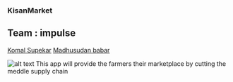 ### KisanMarket
## Team : impulse
[Komal Supekar](https://github.com/komalsupekar)
[Madhusudan babar](https://github.com/madhusudanbabar)


![alt text](ss.png)
This app will provide the farmers their marketplace by cutting the meddle supply chain
